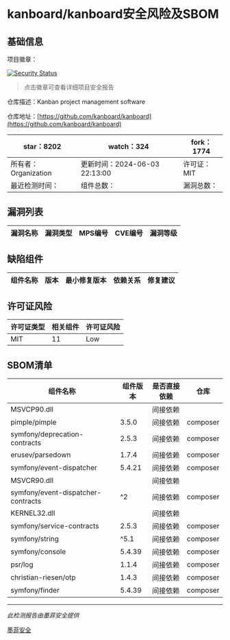 # kanboard/kanboard安全风险及SBOM

## 基础信息

项目徽章：

[![Security Status](https://www.murphysec.com/platform3/v31/badge/1797704888852676608.svg)](https://www.murphysec.com/console/report/1715442076279767040/1797704888852676608)

> 点击徽章可查看详细项目安全报告

仓库描述：Kanban project management software

仓库地址：[https://github.com/kanboard/kanboard](https://github.com/kanboard/kanboard)

| star：8202 | watch：324 | fork：1774 |
| ----------- | -------------- | ------------ |
| 所有者：Organization | 更新时间：2024-06-03 22:13:00 | 许可证：MIT |
| 最近检测时间： | 组件总数： | 漏洞总数： |




## 漏洞列表

| 漏洞名称 | 漏洞类型 | MPS编号 | CVE编号 | 漏洞等级 |
| ------- | ------ | ------- | ------ | ----- |





## 缺陷组件

| 组件名称 | 版本 | 最小修复版本 | 依赖关系 | 修复建议 |
| -------- | ---- | ------------ | -------- | -------- |





## 许可证风险

| 许可证类型 | 相关组件 | 许可证风险 |
| ---------- | -------- | ---------- |
|MIT|11|Low|




## SBOM清单

| 组件名称 | 组件版本 | 是否直接依赖 | 仓库 |
| -------- | -------- | ------------ | ---- |
|MSVCP90.dll||间接依赖||
|pimple/pimple|3.5.0|间接依赖|composer|
|symfony/deprecation-contracts|2.5.3|间接依赖|composer|
|erusev/parsedown|1.7.4|间接依赖|composer|
|symfony/event-dispatcher|5.4.21|间接依赖|composer|
|MSVCR90.dll||间接依赖||
|symfony/event-dispatcher-contracts|^2|间接依赖|composer|
|KERNEL32.dll||间接依赖||
|symfony/service-contracts|2.5.3|间接依赖|composer|
|symfony/string|^5.1|间接依赖|composer|
|symfony/console|5.4.39|间接依赖|composer|
|psr/log|1.1.4|间接依赖|composer|
|christian-riesen/otp|1.4.3|间接依赖|composer|
|symfony/finder|5.4.39|间接依赖|composer|


------

*此检测报告由墨菲安全提供*

[墨菲安全](www.murphysec.com)